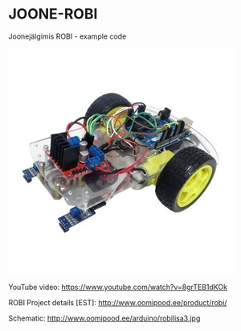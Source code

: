JOONE-ROBI
==========

Joonejälgimis ROBI - example code

![connection](./images/ROBILISA1_2.jpg)

YouTube video: https://www.youtube.com/watch?v=8grTEB1dKOk

ROBI Project details [EST]: http://www.oomipood.ee/product/robi/

Schematic: http://www.oomipood.ee/arduino/robilisa3.jpg
